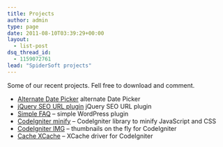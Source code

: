 ```yaml
---
title: Projects
author: admin
type: page
date: 2011-08-10T03:39:29+00:00
layout:
  - list-post
dsq_thread_id:
  - 1159072761
lead: "SpiderSoft projects" 
---
```

Some of our recent projects. Fell free to download and comment.

  * [Alternate Date Picker](alternate-date-picker) alternate Date Picker
  * [jQuery SEO URL plugin][5] jQuery SEO URL plugin
  * [Simple FAQ][1] &#8211; simple WordPress plugin
  * [CodeIgniter minify][2] &#8211; CodeIgniter library to minify JavaScript and CSS
  * [CodeIgniter IMG][3] &#8211; thumbnails on the fly for CodeIgniter
  * [Cache XCache][4] &#8211; XCache driver for CodeIgniter

 [1]: simple-faq/
 [2]: codeigniter-minify/
 [3]: codeigniter-img-thumbnails-on-the-fly
 [4]: xcache-driver-codeigniter/
 [5]: jquery-seo-url-plugin
 